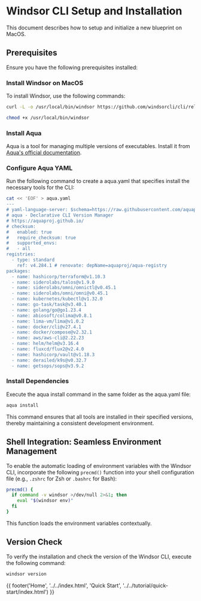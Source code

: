 # Windsor CLI Setup and Installation

This document describes how to setup and initialize a new blueprint on MacOS.  

## Prerequisites

Ensure you have the following prerequisites installed:

### Install Windsor on MacOS

To install Windsor, use the following commands:

```bash
curl -L -o /usr/local/bin/windsor https://github.com/windsorcli/cli/releases/download/v0.2.0/windsor-darwin-arm64
```
```bash
chmod +x /usr/local/bin/windsor
```

### Install Aqua

Aqua is a tool for managing multiple versions of executables. Install it from [Aqua's official documentation](https://aquaproj.github.io/docs/install).


### Configure Aqua YAML

Run the following command to create a aqua.yaml that specifies install the necessary tools for the CLI:

```bash
cat << 'EOF' > aqua.yaml
---
# yaml-language-server: $schema=https://raw.githubusercontent.com/aquaproj/aqua/main/json-schema/aqua-yaml.json
# aqua - Declarative CLI Version Manager
# https://aquaproj.github.io/
# checksum:
#   enabled: true
#   require_checksum: true
#   supported_envs:
#   - all
registries:
  - type: standard
    ref: v4.284.1 # renovate: depName=aquaproj/aqua-registry
packages:
  - name: hashicorp/terraform@v1.10.3
  - name: siderolabs/talos@v1.9.0
  - name: siderolabs/omni/omnictl@v0.45.1
  - name: siderolabs/omni/omni@v0.45.1
  - name: kubernetes/kubectl@v1.32.0
  - name: go-task/task@v3.40.1
  - name: golang/go@go1.23.4
  - name: abiosoft/colima@v0.8.1
  - name: lima-vm/lima@v1.0.2
  - name: docker/cli@v27.4.1
  - name: docker/compose@v2.32.1
  - name: aws/aws-cli@2.22.23
  - name: helm/helm@v3.16.4
  - name: fluxcd/flux2@v2.4.0
  - name: hashicorp/vault@v1.18.3
  - name: derailed/k9s@v0.32.7
  - name: getsops/sops@v3.9.2
```

### Install Dependencies

Execute the aqua install command in the same folder as the aqua.yaml file:

```bash
aqua install
```

This command ensures that all tools are installed in their specified versions, thereby maintaining a consistent development environment.


## Shell Integration: Seamless Environment Management

To enable the automatic loading of environment variables with the Windsor CLI, incorporate the following `precmd()` function into your shell configuration file (e.g., `.zshrc` for Zsh or `.bashrc` for Bash):

```bash
precmd() {
  if command -v windsor >/dev/null 2>&1; then
    eval "$(windsor env)"
  fi
}
```

This function loads the environment variables contextually.

## Version Check

To verify the installation and check the version of the Windsor CLI, execute the following command:

```bash
windsor version
```

<div>
  {{ footer('Home', '../../index.html', 'Quick Start', '../../tutorial/quick-start/index.html') }}
</div>

<script>
  document.getElementById('previousButton').addEventListener('click', function() {
    window.location.href = '../../index.html'; 
  });
  document.getElementById('nextButton').addEventListener('click', function() {
    window.location.href = '../../tutorial/quick-start/index.html'; 
  });
</script>
